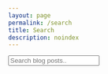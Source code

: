 ```yaml
---
layout: page
permalink: /search
title: Search
description: noindex
---
```


<!-- Html Elements for Search -->
<input type="text" id="search-input" placeholder="Search blog posts..">
<ul id="results-container"></ul>
<script src="https://unpkg.com/simple-jekyll-search@latest/dest/simple-jekyll-search.min.js"></script>
<!-- Configuration -->
<script>
var sjs = SimpleJekyllSearch({
  searchInput: document.getElementById('search-input'),
  resultsContainer: document.getElementById('results-container'),
  json: '/assets/article-data.json'
})
</script>